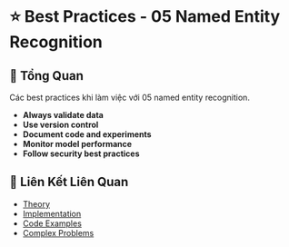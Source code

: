 # ⭐ Best Practices - 05 Named Entity Recognition

## 🎯 Tổng Quan

Các best practices khi làm việc với 05 named entity recognition.

- **Always validate data**
- **Use version control**
- **Document code and experiments**
- **Monitor model performance**
- **Follow security best practices**

## 🔗 Liên Kết Liên Quan

- [Theory](./THEORY_05_named_entity_recognition.md)
- [Implementation](./IMPLEMENTATION_05_named_entity_recognition.md)
- [Code Examples](./CODE_EXAMPLES_05_named_entity_recognition.md)
- [Complex Problems](./COMPLEX_PROBLEMS.md)

